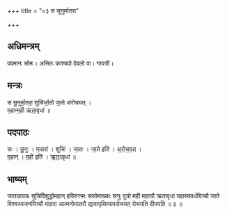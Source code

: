 +++
title = "०३ स सूनुर्मातरा"

+++
## अधिमन्त्रम्
पवमानः सोमः। असितः काश्यपो देवलो वा। गायत्री।

## मन्त्रः
स सू॒नुर्मा॒तरा॒ शुचि॑र्जा॒तो जा॒ते अ॑रोचयत् ।  
म॒हान्म॒ही ऋ॑ता॒वृधा॑ ॥

## पदपाठः
सः । सू॒नुः । मा॒तरा॑ । शुचिः॑ । जा॒तः । जा॒ते इति॑ । अ॒रो॒च॒य॒त् ।  
म॒हान् । म॒ही इति॑ । ऋ॒त॒ऽवृधा॑ ॥

## भाष्यम्
जातउत्पन्नः शुचिर्विशुद्धोमहान् हविरुत्तमः ससोमाख्याः सनुः पुत्रो मही महत्यौ ऋतावृधा यज्ञस्यवर्धयित्र्यौ जाते विश्वस्यजनयित्र्यौ मातरा आत्मनोमातरौ द्यावापृथिव्यावरोचयत् रोचयति दीपयति ॥ ३ ॥